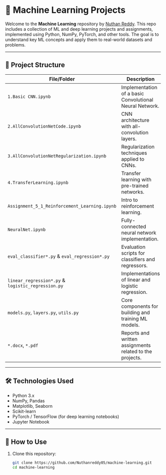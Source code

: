 # 🧠 Machine Learning Projects

Welcome to the **Machine Learning** repository by [Nuthan Reddy](https://github.com/Nuthanreddy05). This repo includes a collection of ML and deep learning projects and assignments, implemented using Python, NumPy, PyTorch, and other tools. The goal is to understand key ML concepts and apply them to real-world datasets and problems.

---

## 📁 Project Structure

| File/Folder                            | Description |
|----------------------------------------|-------------|
| `1.Basic CNN.ipynb`                    | Implementation of a basic Convolutional Neural Network. |
| `2.AllConvolutionNetCode.ipynb`        | CNN architecture with all-convolution layers. |
| `3.AllConvolutionNetRegularization.ipynb` | Regularization techniques applied to CNNs. |
| `4.TransferLearning.ipynb`             | Transfer learning with pre-trained networks. |
| `Assignment_5_1_Reinforcement_Learning.ipynb` | Intro to reinforcement learning. |
| `NeuralNet.ipynb`                      | Fully-connected neural network implementation. |
| `eval_classifier*.py` & `eval_regression*.py` | Evaluation scripts for classifiers and regressors. |
| `linear_regression*.py` & `logistic_regression.py` | Implementations of linear and logistic regression. |
| `models.py`, `layers.py`, `utils.py`  | Core components for building and training ML models. |
| `*.docx`, `*.pdf`                      | Reports and written assignments related to the projects. |

---

## 🛠️ Technologies Used

- Python 3.x  
- NumPy, Pandas  
- Matplotlib, Seaborn  
- Scikit-learn  
- PyTorch / TensorFlow (for deep learning notebooks)  
- Jupyter Notebook  

---

## 📌 How to Use

1. Clone this repository:
   ```bash
   git clone https://github.com/Nuthanreddy05/machine-learning.git
   cd machine-learning
